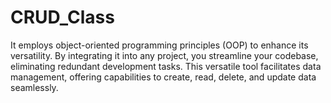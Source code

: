 # CRUD_Class
It employs object-oriented programming principles (OOP) to enhance its versatility. By integrating it into any project, you streamline your codebase, eliminating redundant development tasks. This versatile tool facilitates data management, offering capabilities to create, read, delete, and update data seamlessly.
